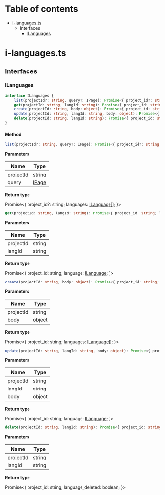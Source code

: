 # Table of contents

* [i-languages.ts][SourceFile-5]
    * Interfaces
        * [ILanguages][InterfaceDeclaration-12]

# i-languages.ts

## Interfaces

### ILanguages

```typescript
interface ILanguages {
    list(projectId?: string, query?: IPage): Promise<{ project_id?: string; languages: ILanguage[]; }>;
    get(projectId: string, langId: string): Promise<{ project_id: string; language: ILanguage; }>;
    create(projectId: string, body: object): Promise<{ project_id: string; languages: ILanguage[]; }>;
    update(projectId: string, langId: string, body: object): Promise<{ project_id: string; language: ILanguage; }>;
    delete(projectId: string, langId: string): Promise<{ project_id: string; language_deleted: boolean; }>;
}
```
#### Method

```typescript
list(projectId?: string, query?: IPage): Promise<{ project_id?: string; languages: ILanguage[]; }>;
```

**Parameters**

| Name      | Type                            |
| --------- | ------------------------------- |
| projectId | string                          |
| query     | [IPage][InterfaceDeclaration-2] |

**Return type**

Promise<{ project_id?: string; languages: [ILanguage][InterfaceDeclaration-13][]; }>

```typescript
get(projectId: string, langId: string): Promise<{ project_id: string; language: ILanguage; }>;
```

**Parameters**

| Name      | Type   |
| --------- | ------ |
| projectId | string |
| langId    | string |

**Return type**

Promise<{ project_id: string; language: [ILanguage][InterfaceDeclaration-13]; }>

```typescript
create(projectId: string, body: object): Promise<{ project_id: string; languages: ILanguage[]; }>;
```

**Parameters**

| Name      | Type   |
| --------- | ------ |
| projectId | string |
| body      | object |

**Return type**

Promise<{ project_id: string; languages: [ILanguage][InterfaceDeclaration-13][]; }>

```typescript
update(projectId: string, langId: string, body: object): Promise<{ project_id: string; language: ILanguage; }>;
```

**Parameters**

| Name      | Type   |
| --------- | ------ |
| projectId | string |
| langId    | string |
| body      | object |

**Return type**

Promise<{ project_id: string; language: [ILanguage][InterfaceDeclaration-13]; }>

```typescript
delete(projectId: string, langId: string): Promise<{ project_id: string; language_deleted: boolean; }>;
```

**Parameters**

| Name      | Type   |
| --------- | ------ |
| projectId | string |
| langId    | string |

**Return type**

Promise<{ project_id: string; language_deleted: boolean; }>


[SourceFile-5]: i-languages.md#i-languagests
[InterfaceDeclaration-12]: i-languages.md#ilanguages
[InterfaceDeclaration-2]: i-page.md#ipage
[InterfaceDeclaration-13]: i-language.md#ilanguage
[InterfaceDeclaration-13]: i-language.md#ilanguage
[InterfaceDeclaration-13]: i-language.md#ilanguage
[InterfaceDeclaration-13]: i-language.md#ilanguage